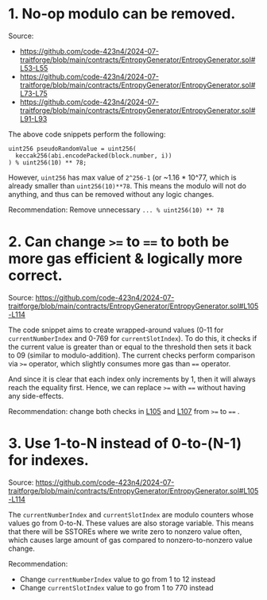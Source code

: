 # 1. No-op modulo can be removed.

Source: 
- https://github.com/code-423n4/2024-07-traitforge/blob/main/contracts/EntropyGenerator/EntropyGenerator.sol#L53-L55
- https://github.com/code-423n4/2024-07-traitforge/blob/main/contracts/EntropyGenerator/EntropyGenerator.sol#L73-L75
- https://github.com/code-423n4/2024-07-traitforge/blob/main/contracts/EntropyGenerator/EntropyGenerator.sol#L91-L93

The above code snippets perform the following:
```solidity
uint256 pseudoRandomValue = uint256(
  keccak256(abi.encodePacked(block.number, i))
) % uint256(10) ** 78;
```
However, `uint256` has max value of `2^256-1` (or ~1.16 * 10^77, which is already smaller than `uint256(10)**78`. This means the modulo will not do anything, and thus can be removed without any logic changes.

Recommendation: Remove unnecessary `... % uint256(10) ** 78`

# 2. Can change `>=` to `==` to both be more gas efficient & logically more correct.

Source: https://github.com/code-423n4/2024-07-traitforge/blob/main/contracts/EntropyGenerator/EntropyGenerator.sol#L105-L114

The code snippet aims to create wrapped-around values (0-11 for `currentNumberIndex` and 0-769 for `currentSlotIndex`). To do this, it checks if the current value is greater than or equal to the threshold then sets it back to 09 (similar to modulo-addition). The current checks perform comparison via `>=` operator, which slightly consumes more gas than `==` operator. 

And since it is clear that each index only increments by 1, then it will always reach the equality first. Hence, we can replace `>=` with `==` without having any side-effects.

Recommendation: change both checks in [L105](https://github.com/code-423n4/2024-07-traitforge/blob/main/contracts/EntropyGenerator/EntropyGenerator.sol#L105) and [L107](https://github.com/code-423n4/2024-07-traitforge/blob/main/contracts/EntropyGenerator/EntropyGenerator.sol#L107) from `>=` to `==` .

# 3. Use 1-to-N instead of 0-to-(N-1) for indexes.

Source: https://github.com/code-423n4/2024-07-traitforge/blob/main/contracts/EntropyGenerator/EntropyGenerator.sol#L105-L114

The `currentNumberIndex` and `currentSlotIndex` are modulo counters whose values go from 0-to-N. These values are also storage variable. This means that there will be SSTOREs where we write zero to nonzero value often, which causes large amount of gas compared to nonzero-to-nonzero value change. 

Recommendation: 
- Change `currentNumberIndex` value to go from 1 to 12 instead
- Change `currentSlotIndex` value to go from 1 to 770 instead